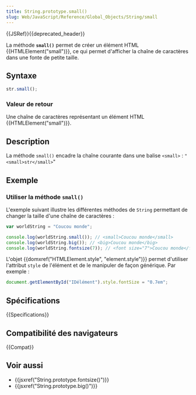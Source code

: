 ```yaml
---
title: String.prototype.small()
slug: Web/JavaScript/Reference/Global_Objects/String/small
---
```


{{JSRef}}{{deprecated_header}}

La méthode **`small()`** permet de créer un élément HTML {{HTMLElement("small")}}, ce qui permet d'afficher la chaîne de caractères dans une fonte de petite taille.

## Syntaxe

```js
str.small();
```

### Valeur de retour

Une chaîne de caractères représentant un élément HTML {{HTMLElement("small")}}.

## Description

La méthode `small()` encadre la chaîne courante dans une balise `<small>` :
`"<small>str</small>`"

## Exemple

### Utiliser la méthode `small()`

L'exemple suivant illustre les différentes méthodes de `String` permettant de changer la taille d'une chaîne de caractères :

```js
var worldString = "Coucou monde";

console.log(worldString.small()); // <small>Coucou monde</small>
console.log(worldString.big()); // <big>Coucou monde</big>
console.log(worldString.fontsize(7)); // <font size="7">Coucou monde</fontsize>
```

L'objet {{domxref("HTMLElement.style", "element.style")}} permet d'utiliser l'attribut `style` de l'élément et de le manipuler de façon générique. Par exemple :

```js
document.getElementById("IDélément").style.fontSize = "0.7em";
```

## Spécifications

{{Specifications}}

## Compatibilité des navigateurs

{{Compat}}

## Voir aussi

- {{jsxref("String.prototype.fontsize()")}}
- {{jsxref("String.prototype.big()")}}
